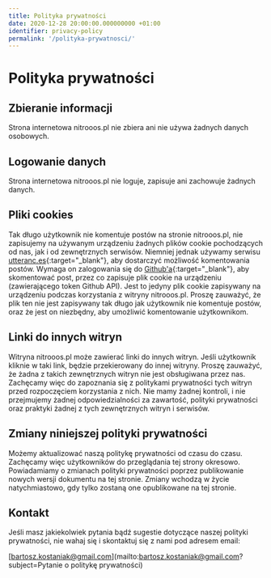 ```yaml
---
title: Polityka prywatności
date: 2020-12-28 20:00:00.000000000 +01:00
identifier: privacy-policy
permalink: '/polityka-prywatnosci/'
---
```


# Polityka prywatności

## Zbieranie informacji

Strona internetowa nitrooos.pl nie zbiera ani nie używa żadnych danych osobowych.

## Logowanie danych

Strona internetowa nitrooos.pl nie loguje, zapisuje ani zachowuje żadnych danych.

## Pliki cookies

Tak długo użytkownik nie komentuje postów na stronie nitrooos.pl, nie zapisujemy
na używanym urządzeniu żadnych plików cookie pochodzących od nas, jak i od 
zewnętrznych serwisów. Niemniej jednak używamy serwisu 
[utteranc.es](https://utteranc.es/){:target="_blank"}, aby dostarczyć możliwość
komentowania postów. Wymaga on zalogowania się do
[Github'a](http://github.com/){:target="_blank"}, aby skomentować post, przez co 
zapisuje plik cookie na urządzeniu (zawierającego token Github API). Jest to jedyny
plik cookie zapisywany na urządzeniu podczas korzystania z witryny nitrooos.pl. 
Proszę zauważyć, że plik ten nie jest zapisywany tak długo jak użytkownik nie komentuje
postów, oraz że jest on niezbędny, aby umożliwić komentowanie użytkownikom.

## Linki do innych witryn

Witryna nitrooos.pl może zawierać linki do innych witryn. Jeśli użytkownik kliknie
w taki link, będzie przekierowany do innej witryny. Proszę zauważyć, że żadna z
takich zewnętrznych witryn nie jest obsługiwana przez nas. Zachęcamy więc do
zapoznania się z politykami prywatności tych witryn przed rozpoczęciem korzystania
z nich. Nie mamy żadnej kontroli, i nie przejmujemy żadnej odpowiedzialności za
zawartość, polityki prywatności oraz praktyki żadnej z tych zewnętrznych witryn
i serwisów.

## Zmiany niniejszej polityki prywatności

Możemy aktualizować naszą politykę prywatności od czasu do czasu. Zachęcamy
więc użytkowników do przeglądania tej strony okresowo. Powiadamiamy o
zmianach polityki prywatności poprzez publikowanie nowych wersji dokumentu na
tej stronie. Zmiany wchodzą w życie natychmiastowo, gdy tylko zostaną one 
opublikowane na tej stronie.

## Kontakt

Jeśli masz jakiekolwiek pytania bądź sugestie dotyczące naszej polityki 
prywatności, nie wahaj się i skontaktuj się z nami pod adresem email:

[bartosz.kostaniak@gmail.com](mailto:bartosz.kostaniak@gmail.com?subject=Pytanie o politykę prywatności)

